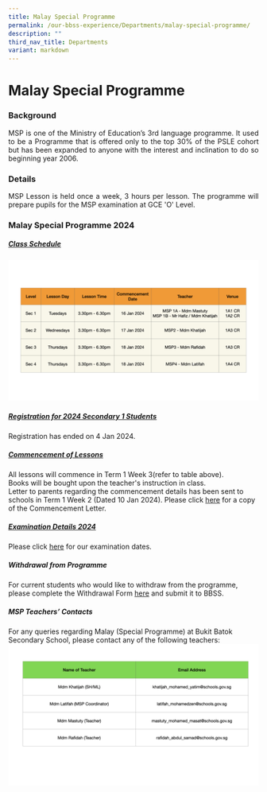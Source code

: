 ```yaml
---
title: Malay Special Programme
permalink: /our-bbss-experience/Departments/malay-special-programme/
description: ""
third_nav_title: Departments
variant: markdown
---
```

# Malay Special Programme


### Background
<p style="text-align: justify;">MSP is one of the Ministry of Education’s 3rd language programme. It used to be a Programme that is offered only to the top 30% of the PSLE cohort but has been expanded to anyone with the interest and inclination to do so beginning year 2006.</p>

### Details
<p style="text-align: justify;">MSP Lesson is held once a week, 3 hours per lesson. The programme will prepare pupils for the MSP examination at GCE 'O' Level.</p>


### Malay Special Programme 2024

##### <b><u>Class Schedule</u></b>
![](/images/Our%20BBSS%20Experience/MSP/MSP_Class_Schedule_2024_001.jpeg)

##### <u>**Registration for 2024 Secondary 1 Students**</u>
Registration has ended on 4 Jan 2024.

##### <u>**Commencement of Lessons**</u>
All lessons will commence in Term 1 Week 3(refer to table above).
<br>
Books will be bought upon the teacher's instruction in class.
<br>
Letter to parents regarding the commencement details has been sent to schools in Term 1 Week 2 (Dated 10 Jan 2024). Please click [here](/files/Our%20bbss%20experience/COMMENCEMENT_DETAILS_FOR_MSP_2024__for_schs_.pdf) for a copy of the Commencement Letter.

##### <u>**Examination Details 2024**</u>
Please click [here](/files/Our%20bbss%20experience/MSP1_4_Exam_Dates_2024.pdf) for our examination dates.

##### **Withdrawal from Programme**  
For current students who would like to withdraw from the programme, please complete the Withdrawal Form [here](/files/Our%20bbss%20experience/BBSS_MSP_WITHDRAWAL_FORM.pdf) and submit it to BBSS.  

##### **MSP Teachers’ Contacts**
For any queries regarding Malay (Special Programme) at Bukit Batok Secondary School, please contact any of the following teachers:
![](/images/Our%20BBSS%20Experience/MSP/MSP_Teachers_contact_2024_001.jpeg)